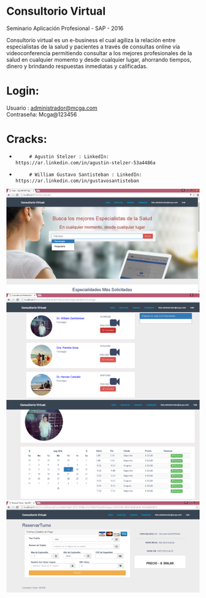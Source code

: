 # Consultorio Virtual
Seminario Aplicación Profesional - SAP - 2016

Consultorio virtual es un e-business el cual agiliza la relación entre especialistas de la salud
y pacientes a través de consultas online vía videoconferencia permitiendo consultar a los
mejores profesionales de la salud en cualquier momento y desde cualquier lugar, ahorrando
tiempos, dinero y brindando respuestas inmediatas y calificadas.

# Login: 
Usuario : administrador@mcga.com <br />
Contraseña: Mcga@123456

# Cracks:  
-          # Agustin Stelzer : LinkedIn: https://ar.linkedin.com/in/agustin-stelzer-53a4486a
-          # William Gustavo Santisteban : LinkedIn: https://ar.linkedin.com/in/gustavosantisteban

![Image 1](home_consultoriovirtual.png)
![Image 2](listado_especialistas.png)
![Image 3](seleccion_turnos.png)
![Image 4](pago_reserva_turno.png)
